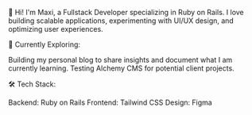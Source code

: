 👋 Hi! I'm Maxi, a Fullstack Developer specializing in Ruby on Rails. I love building scalable applications, experimenting with UI/UX design, and optimizing user experiences.

🚀 Currently Exploring:

Building my personal blog to share insights and document what I am currently learning.
Testing Alchemy CMS for potential client projects.

🛠 Tech Stack:

Backend: Ruby on Rails
Frontend: Tailwind CSS
Design: Figma
